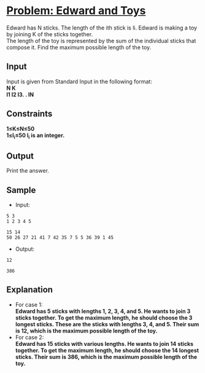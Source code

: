 # [Problem: Edward and Toys](https://my.newtonschool.co/playground/code/c7hkpit8rfh6)

Edward has N sticks. The length of the ith stick is li. Edward is making a toy by joining K of the sticks together. <br>
The length of the toy is represented by the sum of the individual sticks that compose it. Find the maximum possible length of the toy.

## Input

Input is given from Standard Input in the following format: <br>
**N K <br>
l1 l2 l3. . lN**

## Constraints

**1≤K≤N≤50 <br>
1≤l<sub>i</sub>≤50
​l<sub>i</sub> is an integer.**

## Output

Print the answer.

## Sample

- Input:
```
5 3
1 2 3 4 5

15 14
50 26 27 21 41 7 42 35 7 5 5 36 39 1 45
```

- Output:
```
12

386
```

## Explanation

- For case 1: <br> **Edward has 5 sticks with lengths 1, 2, 3, 4, and 5. He wants to join 3 sticks together. To get the maximum length, he should choose the 3 longest sticks. These are the sticks with lengths 3, 4, and 5. Their sum is 12, which is the maximum possible length of the toy.** <br>
- For case 2: <br> **Edward has 15 sticks with various lengths. He wants to join 14 sticks together. To get the maximum length, he should choose the 14 longest sticks. Their sum is 386, which is the maximum possible length of the toy.**
